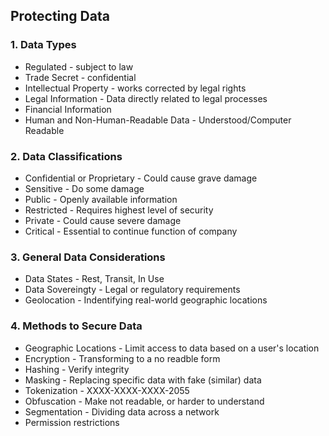 ## Protecting Data

### 1. Data Types
- Regulated - subject to law
- Trade Secret - confidential
- Intellectual Property - works corrected by legal rights
- Legal Information - Data directly related to legal processes
- Financial Information
- Human and Non-Human-Readable Data - Understood/Computer Readable

### 2. Data Classifications
- Confidential or Proprietary - Could cause grave damage
- Sensitive - Do some damage
- Public - Openly available information
- Restricted - Requires highest level of security
- Private - Could cause severe damage
- Critical - Essential to continue function of company

### 3. General Data Considerations
- Data States - Rest, Transit, In Use
- Data Sovereingty - Legal or regulatory requirements
- Geolocation - Indentifying real-world geographic locations

### 4. Methods to Secure Data
- Geographic Locations - Limit access to data based on a user's location
- Encryption - Transforming to a no readble form
- Hashing - Verify integrity
- Masking - Replacing specific data with fake (similar) data
- Tokenization - XXXX-XXXX-XXXX-2055
- Obfuscation - Make not readable, or harder to understand
- Segmentation - Dividing data across a network
- Permission restrictions
